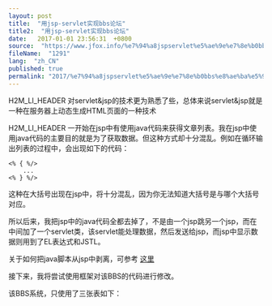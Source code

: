 ```yaml
---
layout: post
title:  "用jsp-servlet实现bbs论坛"
title2:  "用jsp-servlet实现bbs论坛"
date:   2017-01-01 23:56:31  +0800
source:  "https://www.jfox.info/%e7%94%a8jspservlet%e5%ae%9e%e7%8e%b0bbs%e8%ae%ba%e5%9d%9b.html"
fileName:  "1291"
lang:  "zh_CN"
published: true
permalink: "2017/%e7%94%a8jspservlet%e5%ae%9e%e7%8e%b0bbs%e8%ae%ba%e5%9d%9b.html"
---
```


H2M_LI_HEADER 
对servlet&jsp的技术更为熟悉了些，总体来说servlet&jsp就是一种在服务器上动态生成HTML页面的一种技术

H2M_LI_HEADER 
一开始在jsp中有使用java代码来获得文章列表。我在jsp中使用java代码的主要目的就是为了获取数据。但这种方式却十分混乱。例如在循环输出列表的过程中，会出现如下的代码：

    <% { %/>
    	...
    <% } %/>
    

这种在大括号出现在jsp中，将十分混乱，因为你无法知道大括号是与哪个大括号对应。

所以后来，我把jsp中的java代码全都去掉了，不是由一个jsp跳另一个jsp，而在中间加了一个servlet类，该servlet能处理数据，然后发送给jsp，而jsp中显示数据则用到了EL表达式和JSTL。

 关于如何把java脚本从jsp中剥离，可参考 [这里](https://www.jfox.info/go.php?url=https://github.com/giantray/stackoverflow-java-top-qa/blob/master/contents/how-to-avoid-java-code-in-jsp-files.md)

接下来，我将尝试使用框架对该BBS的代码进行修改。

该BBS系统，只使用了三张表如下：
